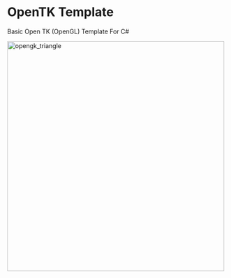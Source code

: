 # OpenTK Template

Basic Open TK (OpenGL) Template For C#


<img width="497" height="528" alt="opengk_triangle" src="https://github.com/user-attachments/assets/1a6a0200-9fa4-46a4-8d6a-1dc1f714e8b1" />
